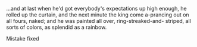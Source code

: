 ...and at last when he'd got everybody's expectations up high enough, he rolled up the curtain, and the next minute the king come a-prancing out on all fours, naked; and he was painted all over, ring-streaked-and- striped, all sorts of colors, as splendid as a rainbow.

Mistake fixed

